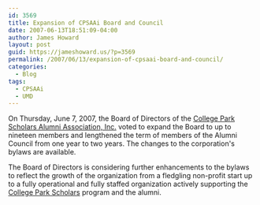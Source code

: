 ```yaml
---
id: 3569
title: Expansion of CPSAAi Board and Council
date: 2007-06-13T18:51:09-04:00
author: James Howard
layout: post
guid: https://jameshoward.us/?p=3569
permalink: /2007/06/13/expansion-of-cpsaai-board-and-council/
categories:
  - Blog
tags:
  - CPSAAi
  - UMD
---
```

On Thursday, June 7, 2007, the Board of Directors of the [College Park Scholars Alumni Association, Inc.](/service/umd) voted to expand the Board to up to nineteen members and lengthened the term of members of the Alumni Council from one year to two years.  The changes to the corporation's bylaws are available.  

The Board of Directors is considering further enhancements to the bylaws to reflect the growth of the organization from a fledgling non-profit start up to a fully operational and fully staffed organization actively supporting the [College Park Scholars](http://www.scholars.umd.edu) program and the alumni.
